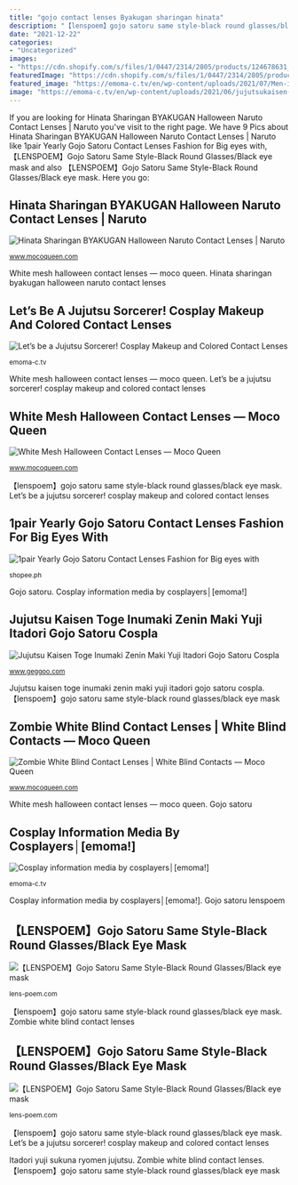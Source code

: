 ```yaml
---
title: "gojo contact lenses Byakugan sharingan hinata"
description: "【lenspoem】gojo satoru same style-black round glasses/black eye mask"
date: "2021-12-22"
categories:
- "Uncategorized"
images:
- "https://cdn.shopify.com/s/files/1/0447/2314/2805/products/124678631_365987801296840_2177643342745214351_n.jpg?v=1627638589"
featuredImage: "https://cdn.shopify.com/s/files/1/0447/2314/2805/products/124678631_365987801296840_2177643342745214351_n.jpg?v=1627638589"
featured_image: "https://emoma-c.tv/en/wp-content/uploads/2021/07/Men-index-1-720x533.jpg"
image: "https://emoma-c.tv/en/wp-content/uploads/2021/06/jujutsukaisen-character-cosplay-makeup-1.jpg"
---
```


If you are looking for Hinata Sharingan BYAKUGAN Halloween Naruto Contact Lenses | Naruto you've visit to the right page. We have 9 Pics about Hinata Sharingan BYAKUGAN Halloween Naruto Contact Lenses | Naruto like 1pair Yearly Gojo Satoru Contact Lenses Fashion for Big eyes with, 【LENSPOEM】Gojo Satoru Same Style-Black Round Glasses/Black eye mask and also 【LENSPOEM】Gojo Satoru Same Style-Black Round Glasses/Black eye mask. Here you go:

## Hinata Sharingan BYAKUGAN Halloween Naruto Contact Lenses | Naruto

![Hinata Sharingan BYAKUGAN Halloween Naruto Contact Lenses | Naruto](https://cdn.shopify.com/s/files/1/1956/8129/products/Byakugan_01346057-7a09-4cb7-98bd-9242d1f71e67_798x798.jpg?v=1626678133 "1pair yearly gojo satoru contact lenses fashion for big eyes with")

<small>www.mocoqueen.com</small>

White mesh halloween contact lenses — moco queen. Hinata sharingan byakugan halloween naruto contact lenses

## Let’s Be A Jujutsu Sorcerer! Cosplay Makeup And Colored Contact Lenses

![Let’s be a Jujutsu Sorcerer! Cosplay Makeup and Colored Contact Lenses](https://emoma-c.tv/en/wp-content/uploads/2021/06/jujutsukaisen-character-cosplay-makeup-1.jpg "Byakugan sharingan hinata")

<small>emoma-c.tv</small>

White mesh halloween contact lenses — moco queen. Let’s be a jujutsu sorcerer! cosplay makeup and colored contact lenses

## White Mesh Halloween Contact Lenses — Moco Queen

![White Mesh Halloween Contact Lenses — Moco Queen](https://cdn.shopify.com/s/files/1/1956/8129/products/WhiteScreenCrazyColourVueContactLenses_749x749.jpg?v=1597300950 "Cosplay information media by cosplayers│[emoma!]")

<small>www.mocoqueen.com</small>

【lenspoem】gojo satoru same style-black round glasses/black eye mask. Let’s be a jujutsu sorcerer! cosplay makeup and colored contact lenses

## 1pair Yearly Gojo Satoru Contact Lenses Fashion For Big Eyes With

![1pair Yearly Gojo Satoru Contact Lenses Fashion for Big eyes with](https://cf.shopee.ph/file/47cbbc54ee174977c3251a27863d075f_tn "Zombie white blind contact lenses")

<small>shopee.ph</small>

Gojo satoru. Cosplay information media by cosplayers│[emoma!]

## Jujutsu Kaisen Toge Inumaki Zenin Maki Yuji Itadori Gojo Satoru Cospla

![Jujutsu Kaisen Toge Inumaki Zenin Maki Yuji Itadori Gojo Satoru Cospla](https://cdn.shopify.com/s/files/1/0511/3833/0785/products/H7363b999f1d7433a882a2fdd9a8b1358Q_1200x1200.jpg?v=1618296604 "Let’s be a jujutsu sorcerer! cosplay makeup and colored contact lenses")

<small>www.geggoo.com</small>

Jujutsu kaisen toge inumaki zenin maki yuji itadori gojo satoru cospla. 【lenspoem】gojo satoru same style-black round glasses/black eye mask

## Zombie White Blind Contact Lenses | White Blind Contacts — Moco Queen

![Zombie White Blind Contact Lenses | White Blind Contacts — Moco Queen](https://cdn.shopify.com/s/files/1/1956/8129/products/WhiteBlindContactLenses-1_749x749.jpg?v=1625195657 "【lenspoem】gojo satoru same style-black round glasses/black eye mask")

<small>www.mocoqueen.com</small>

White mesh halloween contact lenses — moco queen. Gojo satoru

## Cosplay Information Media By Cosplayers│[emoma!]

![Cosplay information media by cosplayers│[emoma!]](https://emoma-c.tv/en/wp-content/uploads/2021/07/Men-index-1-720x533.jpg "Cosplay information media by cosplayers│[emoma!]")

<small>emoma-c.tv</small>

Cosplay information media by cosplayers│[emoma!]. Gojo satoru lenspoem

## 【LENSPOEM】Gojo Satoru Same Style-Black Round Glasses/Black Eye Mask

![【LENSPOEM】Gojo Satoru Same Style-Black Round Glasses/Black eye mask](https://cdn.shopify.com/s/files/1/0447/2314/2805/products/O1CN01nZtVR91kQ75XFDY5l__4245644677-0-cib.jpg?v=1627638589 "Let’s be a jujutsu sorcerer! cosplay makeup and colored contact lenses")

<small>lens-poem.com</small>

【lenspoem】gojo satoru same style-black round glasses/black eye mask. Zombie white blind contact lenses

## 【LENSPOEM】Gojo Satoru Same Style-Black Round Glasses/Black Eye Mask

![【LENSPOEM】Gojo Satoru Same Style-Black Round Glasses/Black eye mask](https://cdn.shopify.com/s/files/1/0447/2314/2805/products/124678631_365987801296840_2177643342745214351_n.jpg?v=1627638589 "Gojo satoru")

<small>lens-poem.com</small>

【lenspoem】gojo satoru same style-black round glasses/black eye mask. Let’s be a jujutsu sorcerer! cosplay makeup and colored contact lenses

Itadori yuji sukuna ryomen jujutsu. Zombie white blind contact lenses. 【lenspoem】gojo satoru same style-black round glasses/black eye mask
